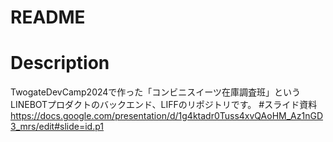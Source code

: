 # README
# Description
TwogateDevCamp2024で作った「コンビニスイーツ在庫調査班」というLINEBOTプロダクトのバックエンド、LIFFのリポジトリです。
#スライド資料
https://docs.google.com/presentation/d/1g4ktadr0Tuss4xvQAoHM_Az1nGD3_mrs/edit#slide=id.p1

